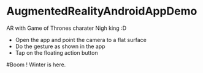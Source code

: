 # AugmentedRealityAndroidAppDemo

AR with Game of Thrones charater Nigh king :D 

- Open the app and point the camera to a flat surface
- Do the gesture as shown in the app
- Tap on the floating action button 

#Boom ! Winter is here.
